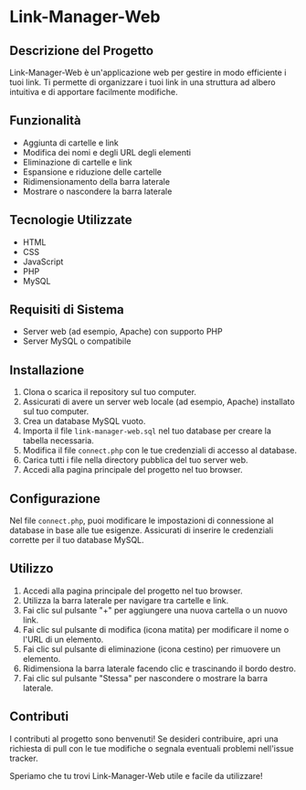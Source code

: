 # Link-Manager-Web

## Descrizione del Progetto

Link-Manager-Web è un'applicazione web per gestire in modo efficiente i tuoi link. Ti permette di organizzare i tuoi link in una struttura ad albero intuitiva e di apportare facilmente modifiche.

## Funzionalità

- Aggiunta di cartelle e link
- Modifica dei nomi e degli URL degli elementi
- Eliminazione di cartelle e link
- Espansione e riduzione delle cartelle
- Ridimensionamento della barra laterale
- Mostrare o nascondere la barra laterale

## Tecnologie Utilizzate

- HTML
- CSS
- JavaScript
- PHP
- MySQL

## Requisiti di Sistema

- Server web (ad esempio, Apache) con supporto PHP
- Server MySQL o compatibile

## Installazione

1. Clona o scarica il repository sul tuo computer.
2. Assicurati di avere un server web locale (ad esempio, Apache) installato sul tuo computer.
3. Crea un database MySQL vuoto.
4. Importa il file `link-manager-web.sql` nel tuo database per creare la tabella necessaria.
5. Modifica il file `connect.php` con le tue credenziali di accesso al database.
6. Carica tutti i file nella directory pubblica del tuo server web.
7. Accedi alla pagina principale del progetto nel tuo browser.

## Configurazione

Nel file `connect.php`, puoi modificare le impostazioni di connessione al database in base alle tue esigenze. Assicurati di inserire le credenziali corrette per il tuo database MySQL.

## Utilizzo

1. Accedi alla pagina principale del progetto nel tuo browser.
2. Utilizza la barra laterale per navigare tra cartelle e link.
3. Fai clic sul pulsante "+" per aggiungere una nuova cartella o un nuovo link.
4. Fai clic sul pulsante di modifica (icona matita) per modificare il nome o l'URL di un elemento.
5. Fai clic sul pulsante di eliminazione (icona cestino) per rimuovere un elemento.
6. Ridimensiona la barra laterale facendo clic e trascinando il bordo destro.
7. Fai clic sul pulsante "Stessa" per nascondere o mostrare la barra laterale.

## Contributi

I contributi al progetto sono benvenuti! Se desideri contribuire, apri una richiesta di pull con le tue modifiche o segnala eventuali problemi nell'issue tracker.

Speriamo che tu trovi Link-Manager-Web utile e facile da utilizzare!
